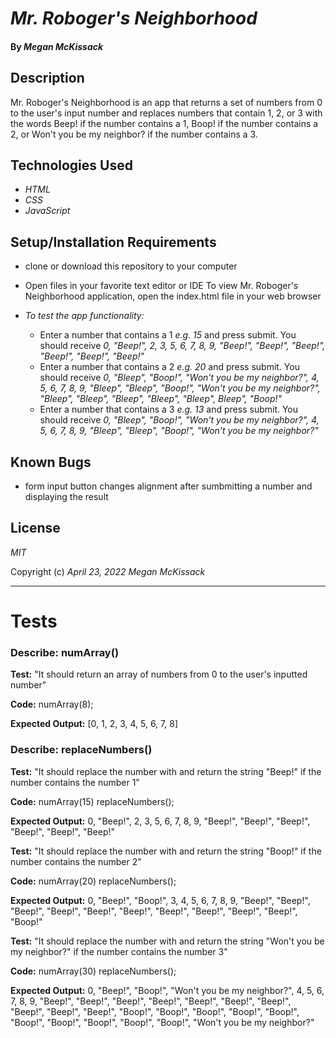 # _Mr. Roboger's Neighborhood_

#### By _**Megan McKissack**_

## Description

Mr. Roboger's Neighborhood is an app that returns a set of numbers from 0 to the user's input number and replaces numbers that contain 1, 2, or 3 with the words Beep! if the number contains a 1, Boop! if the number contains a 2, or Won't you be my neighbor? if the number contains a 3.

## Technologies Used

- _HTML_
- _CSS_
- _JavaScript_

## Setup/Installation Requirements

- clone or download this repository to your computer
- Open files in your favorite text editor or IDE
  To view Mr. Roboger's Neighborhood application, open the index.html file in your web browser

- _To test the app functionality:_

  - Enter a number that contains a 1 _e.g. 15_ and press submit. You should receive _0, "Beep!", 2, 3, 5, 6, 7, 8, 9, "Beep!", "Beep!", "Beep!", "Beep!", "Beep!", "Beep!"_
  - Enter a number that contains a 2 _e.g. 20_ and press submit. You should receive _0, "Bleep", "Boop!", "Won't you be my neighbor?", 4, 5, 6, 7, 8, 9, "Bleep", "Bleep", "Boop!", "Won't you be my neighbor?", "Bleep", "Bleep", "Bleep", "Bleep", "Bleep", Bleep", "Boop!"_
  - Enter a number that contains a 3 _e.g. 13_ and press submit. You should receive _0, "Bleep", "Boop!", "Won't you be my neighbor?", 4, 5, 6, 7, 8, 9, "Bleep", "Bleep", "Boop!", "Won't you be my neighbor?"_

## Known Bugs

- form input button changes alignment after sumbmitting a number and displaying the result

## License

_MIT_

Copyright (c) _April 23, 2022_ _Megan McKissack_

---

# Tests

### Describe: numArray()

**Test:** "It should return an array of numbers from 0 to the user's inputted number"

**Code:** numArray(8);

**Expected Output:** [0, 1, 2, 3, 4, 5, 6, 7, 8]

### Describe: replaceNumbers()

**Test:** "It should replace the number with and return the string "Beep!" if the number contains the number 1"

**Code:** numArray(15) replaceNumbers();

**Expected Output:** 0, "Beep!", 2, 3, 5, 6, 7, 8, 9, "Beep!", "Beep!", "Beep!", "Beep!", "Beep!", "Beep!"

**Test:** "It should replace the number with and return the string "Boop!" if the number contains the number 2"

**Code:** numArray(20) replaceNumbers();

**Expected Output:** 0, "Beep!", "Boop!", 3, 4, 5, 6, 7, 8, 9, "Beep!", "Beep!", "Beep!", "Beep!", "Beep!", "Beep!", "Beep!", "Beep!", "Beep!", "Beep!", "Boop!"

**Test:** "It should replace the number with and return the string "Won't you be my neighbor?" if the number contains the number 3"

**Code:** numArray(30) replaceNumbers();

**Expected Output:** 0, "Beep!", "Boop!", "Won't you be my neighbor?", 4, 5, 6, 7, 8, 9, "Beep!", "Beep!", "Beep!", "Beep!", "Beep!", "Beep!", "Beep!", "Beep!", "Beep!", "Beep!", "Boop!", "Boop!", "Boop!", "Boop!", "Boop!", "Boop!", "Boop!", "Boop!", "Boop!", "Boop!", "Won't you be my neighbor?"

